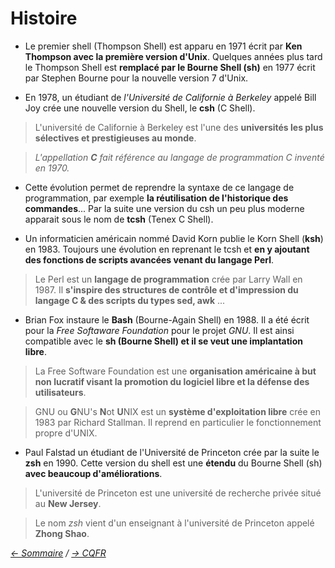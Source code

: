 # Histoire

* Le premier shell (Thompson Shell) est apparu en 1971 écrit par **Ken Thompson avec la première version d'Unix**. Quelques années plus tard le Thompson Shell est **remplacé par le Bourne Shell (sh)** en 1977 écrit par Stephen Bourne pour la nouvelle version 7 d'Unix.

* En 1978, un étudiant de *l'Université de Californie à Berkeley* appelé Bill Joy crée une nouvelle version du Shell, le **csh** (C Shell).

> L'université de Californie à Berkeley est l'une des **universités les plus sélectives et prestigieuses au monde**.

>*L'appellation **C** fait référence au langage de programmation C inventé en 1970.* 

* Cette évolution permet de reprendre la syntaxe de ce langage de programmation, par exemple **la réutilisation de l'historique des commandes**... Par la suite une version du csh un peu plus moderne apparait sous le nom de **tcsh** (Tenex C Shell).

* Un informaticien américain nommé David Korn publie le Korn Shell (**ksh**) en 1983. Toujours une évolution en reprenant le tcsh et **en y ajoutant des fonctions de scripts avancées venant du langage Perl**.

> Le Perl est un **langage de programmation** crée par Larry Wall en 1987. Il **s'inspire des structures de contrôle et d'impression du langage C & des scripts du types sed, awk** ...

* Brian Fox instaure le **Bash** (Bourne-Again Shell) en 1988. Il a été écrit pour la *Free Softaware Foundation* pour le projet *GNU*. Il est ainsi compatible avec le **sh (Bourne Shell) et il se veut une implantation libre**.

> La Free Software Foundation est une **organisation américaine à but non lucratif visant la promotion du logiciel libre et la défense des utilisateurs**.

> GNU ou **G**NU's **N**ot **U**NIX est un **système d'exploitation libre** crée en 1983 par Richard Stallman. Il reprend en particulier le fonctionnement propre d'UNIX.

* Paul Falstad un étudiant de l'Université de Princeton crée par la suite le **zsh** en 1990. Cette version du shell est une **étendu** du Bourne Shell (sh) **avec beaucoup d'améliorations**.

> L'université de Princeton est une université de recherche privée situé au **New Jersey**.

> Le nom *zsh* vient d'un enseignant à l'université de Princeton appelé **Zhong Shao**.



*[<- Sommaire](https://github.com/ByMSRT/Shell) / [-> CQFR](https://github.com/ByMSRT/Shell/blob/main/CQFR.md)*